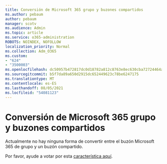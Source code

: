 ```yaml
---
title: Conversión de Microsoft 365 grupo y buzones compartidos
ms.author: pebaum
author: pebaum
manager: scotv
ms.audience: Admin
ms.topic: article
ms.service: o365-administration
ROBOTS: NOINDEX, NOFOLLOW
localization_priority: Normal
ms.collection: Adm_O365
ms.custom:
- "624"
- "3500003"
ms.openlocfilehash: dc50957b472817dc0d18782a812c8763e8ec630cba72724464a920596abaf950
ms.sourcegitcommit: b5f7da89a650d2915dc652449623c78be6247175
ms.translationtype: MT
ms.contentlocale: es-ES
ms.lasthandoff: 08/05/2021
ms.locfileid: "54081123"
---
```

# <a name="conversion-of-microsoft-365-group-and-shared-mailboxes"></a>Conversión de Microsoft 365 grupo y buzones compartidos

Actualmente no hay ninguna forma de convertir entre el buzón Microsoft 365 de grupo y un buzón compartido.

Por favor, ayude a votar por esta [característica aquí](https://aka.ms/M365GroupToShared).

